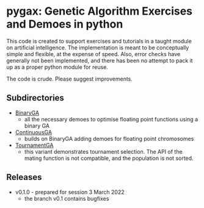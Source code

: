# pygax: Genetic Algorithm Exercises and Demoes in python

This code is created to support exercises and tutorials in a
taught module on artificial intelligence.  The implementation 
is meant to be conceptually simple and flexible, at the expense 
of speed.  Also, error checks have generally not been implemented,
and there has been no attempt to pack it up as a proper python
module for reuse.

The code is crude.  Please suggest improvements.

## Subdirectories

+ [BinaryGA]()
    - all the necessary demoes to optimise floating point functions 
      using a binary GA
+ [ContinuousGA]()
    - builds on BinaryGA adding demoes for floating point chromosomes
+ [TournamentGA]()
    - this variant demonstrates tournament selection.  The API of the
      mating function is not compatible, and the population is not
      sorted.
      

## Releases

- v0.1.0 - prepared for session 3 March 2022
    - the branch v0.1 contains bugfixes

